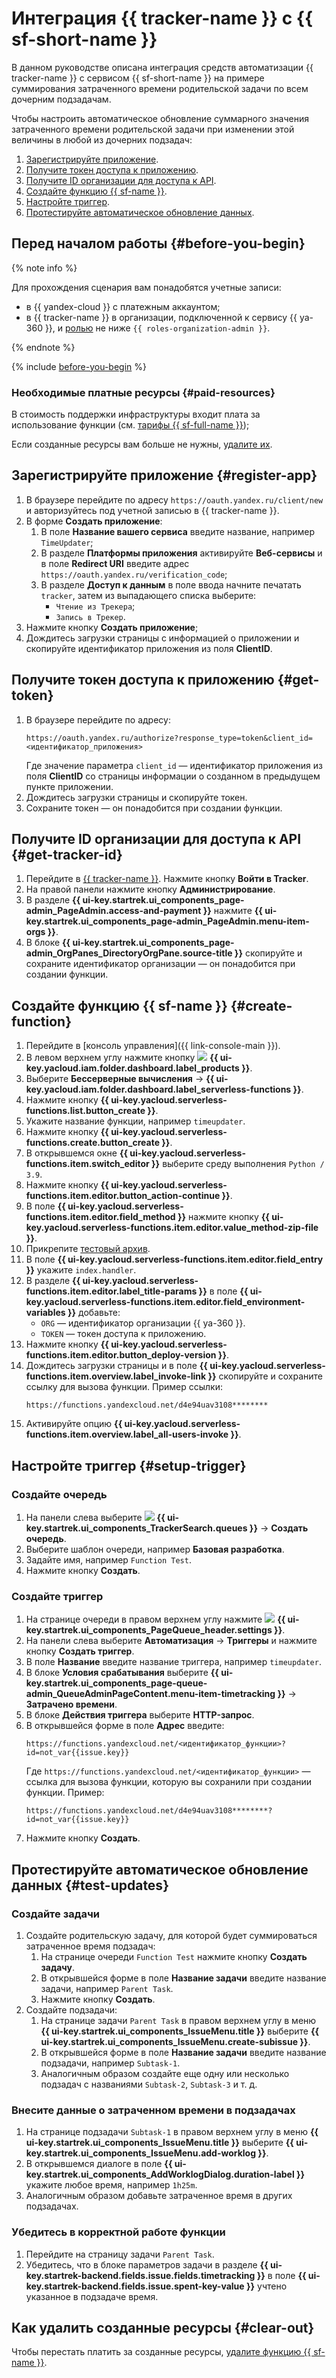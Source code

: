 # Интеграция {{ tracker-name }} с {{ sf-short-name }}

В данном руководстве описана интеграция средств автоматизации {{ tracker-name }} с сервисом {{ sf-short-name }} на примере суммирования затраченного времени родительской задачи по всем дочерним подзадачам.

Чтобы настроить автоматическое обновление суммарного значения затраченного времени родительской задачи при изменении этой величины в любой из дочерних подзадач:

1. [Зарегистрируйте приложение](#register-app).
1. [Получите токен доступа к приложению](#get-token).
1. [Получите ID организации для доступа к API](#get-tracker-id).
1. [Создайте функцию {{ sf-name }}](#create-function).
1. [Настройте триггер](#setup-trigger).
1. [Протестируйте автоматическое обновление данных](#test-updates).

## Перед началом работы {#before-you-begin}

{% note info %}

Для прохождения сценария вам понадобятся учетные записи:

* в {{ yandex-cloud }} с платежным аккаунтом;
* в {{ tracker-name }} в организации, подключенной к сервису {{ ya-360 }}, и [ролью](../../organization/security/index.md#service-roles) не ниже `{{ roles-organization-admin }}`.

{% endnote %}

{% include [before-you-begin](../../_tutorials/_tutorials_includes/before-you-begin.md) %}

### Необходимые платные ресурсы {#paid-resources}

В стоимость поддержки инфраструктуры входит плата за использование функции (см. [тарифы {{ sf-full-name }}](../../functions/pricing.md));

Если созданные ресурсы вам больше не нужны, [удалите их](#clear-out).

## Зарегистрируйте приложение {#register-app}

1. В браузере перейдите по адресу ` https://oauth.yandex.ru/client/new ` и авторизуйтесь под учетной записью в {{ tracker-name }}.
1. В форме **Создать приложение**:
	1. В поле **Название вашего сервиса** введите название, например `TimeUpdater`;
	1. В разделе **Платформы приложения** активируйте **Веб-сервисы** и в поле **Redirect URI** введите адрес ` https://oauth.yandex.ru/verification_code `;
	1. В разделе **Доступ к данным** в поле ввода начните печатать `tracker`, затем из выпадающего списка выберите:
		* `Чтение из Трекера`;
		* `Запись в Трекер`.
1. Нажмите кнопку **Создать приложение**;
1. Дождитесь загрузки страницы с информацией о приложении и скопируйте идентификатор приложения из поля **ClientID**. 

## Получите токен доступа к приложению {#get-token}

1. В браузере перейдите по адресу:
	```
	https://oauth.yandex.ru/authorize?response_type=token&client_id=<идентификатор_приложения> 
	```
	Где значение параметра `client_id` — идентификатор приложения из поля **ClientID** со страницы информации о созданном в предыдущем пункте приложении.
1. Дождитесь загрузки страницы и скопируйте токен.
1. Сохраните токен — он понадобится при создании функции.

## Получите ID организации для доступа к API {#get-tracker-id}

1. Перейдите в [{{ tracker-name }}](https://tracker.yandex.ru/). Нажмите кнопку **Войти в Tracker**.
1. На правой панели нажмите кнопку **Администрирование**.
1. В разделе **{{ ui-key.startrek.ui_components_page-admin_PageAdmin.access-and-payment }}** нажмите **{{ ui-key.startrek.ui_components_page-admin_PageAdmin.menu-item-orgs }}**.
1. В блоке **{{ ui-key.startrek.ui_components_page-admin_OrgPanes_DirectoryOrgPane.source-title }}** скопируйте и сохраните идентификатор организации — он понадобится при создании функции.

## Создайте функцию {{ sf-name }} {#create-function}

1. Перейдите в [консоль управления]({{ link-console-main }}).
1. В левом верхнем углу нажмите кнопку ![](../../_assets/console-icons/dots-9.svg) **{{ ui-key.yacloud.iam.folder.dashboard.label_products }}**.
1. Выберите **Бессерверные вычисления** → **{{ ui-key.yacloud.iam.folder.dashboard.label_serverless-functions }}**.
1. Нажмите кнопку **{{ ui-key.yacloud.serverless-functions.list.button_create }}**.
1. Укажите название функции, например `timeupdater`.
1. Нажмите кнопку **{{ ui-key.yacloud.serverless-functions.create.button_create }}**.
1. В открывшемся окне **{{ ui-key.yacloud.serverless-functions.item.switch_editor }}** выберите среду выполнения `Python / 3.9`.
1. Нажмите кнопку **{{ ui-key.yacloud.serverless-functions.item.editor.button_action-continue }}**.
1. В поле **{{ ui-key.yacloud.serverless-functions.item.editor.field_method }}** нажмите кнопку **{{ ui-key.yacloud.serverless-functions.item.editor.value_method-zip-file }}**.
1. Прикрепите [тестовый архив](https://github.com/yandex-cloud-examples/yc-tracker-summarize-spent/blob/main/build/tracker-summarize-spent.zip).
1. В поле **{{ ui-key.yacloud.serverless-functions.item.editor.field_entry }}** укажите `index.handler`.
1. В разделе **{{ ui-key.yacloud.serverless-functions.item.editor.label_title-params }}** в поле **{{ ui-key.yacloud.serverless-functions.item.editor.field_environment-variables }}** добавьте:
   * `ORG` — идентификатор организации {{ ya-360 }}.
   * `TOKEN` — токен доступа к приложению.
1. Нажмите кнопку **{{ ui-key.yacloud.serverless-functions.item.editor.button_deploy-version }}**.
1. Дождитесь загрузки страницы и в поле **{{ ui-key.yacloud.serverless-functions.item.overview.label_invoke-link }}** скопируйте и сохраните ссылку для вызова функции.
	Пример ссылки:
	```
	https://functions.yandexcloud.net/d4e94uav3108********
	```
1. Активируйте опцию **{{ ui-key.yacloud.serverless-functions.item.overview.label_all-users-invoke }}**.

## Настройте триггер {#setup-trigger}

### Создайте очередь

1. На панели слева выберите ![](../../_assets/console-icons/layers-3-diagonal.svg) **{{ ui-key.startrek.ui_components_TrackerSearch.queues }}** → **Создать очередь**.
1. Выберите шаблон очереди, например **Базовая разработка**.
1. Задайте имя, например `Function Test`.
1. Нажмите кнопку **Создать**.

### Создайте триггер

1. На странице очереди в правом верхнем углу нажмите ![](../../_assets/console-icons/gear.svg) **{{ ui-key.startrek.ui_components_PageQueue_header.settings }}**.
1. На панели слева выберите **Автоматизация** → **Триггеры** и нажмите кнопку **Создать триггер**.
1. В поле **Название** введите название триггера, например `timeupdater`.
1. В блоке **Условия срабатывания** выберите **{{ ui-key.startrek.ui_components_page-queue-admin_QueueAdminPageContent.menu-item-timetracking }}**  → **Затрачено времени**.
1. В блоке **Действия триггера** выберите **HTTP-запрос**.
1. В открывшейся форме в поле **Адрес** введите:
	```
	https://functions.yandexcloud.net/<идентификатор_функции>?id=not_var{{issue.key}}
	```
	Где `https://functions.yandexcloud.net/<идентификатор_функции>` — ссылка для вызова функции, которую вы сохранили при создании функции.
	Пример:
	```
	https://functions.yandexcloud.net/d4e94uav3108********?id=not_var{{issue.key}}
	```
1. Нажмите кнопку **Создать**.

## Протестируйте автоматическое обновление данных {#test-updates}

### Создайте задачи

1. Создайте родительскую задачу, для которой будет суммироваться затраченное время подзадач:
	1. На странице очереди `Function Test` нажмите кнопку **Создать задачу**. 
	1. В открывшейся форме в поле **Название задачи** введите название задачи, например `Parent Task`.
	1. Нажмите кнопку **Создать**.
1. Создайте подзадачи:
	1. На странице задачи `Parent Task` в правом верхнем углу в меню **{{ ui-key.startrek.ui_components_IssueMenu.title }}** выберите **{{ ui-key.startrek.ui_components_IssueMenu.create-subissue }}**.
	1. В открывшейся форме в поле **Название задачи** введите название подзадачи, например `Subtask-1`.
	1. Аналогичным образом создайте еще одну или несколько подзадач с названиями `Subtask-2`, `Subtask-3` и т. д.

### Внесите данные о затраченном времени в подзадачах

1. На странице подзадачи `Subtask-1` в правом верхнем углу в меню **{{ ui-key.startrek.ui_components_IssueMenu.title }}** выберите **{{ ui-key.startrek.ui_components_IssueMenu.add-worklog }}**.
1. В открывшемся диалоге в поле **{{ ui-key.startrek.ui_components_AddWorklogDialog.duration-label }}** укажите любое время, например `1h25m`.
1. Аналогичным образом добавьте затраченное время в других подзадачах.

### Убедитесь в корректной работе функции 

1. Перейдите на страницу задачи `Parent Task`.
1. Убедитесь, что в блоке параметров задачи в разделе **{{ ui-key.startrek-backend.fields.issue.fields.timetracking }}** в поле **{{ ui-key.startrek-backend.fields.issue.spent-key-value }}** учтено указанное в подзадаче время.

## Как удалить созданные ресурсы {#clear-out}

Чтобы перестать платить за созданные ресурсы, [удалите функцию {{ sf-name }}](../../functions/operations/function/function-delete.md).
